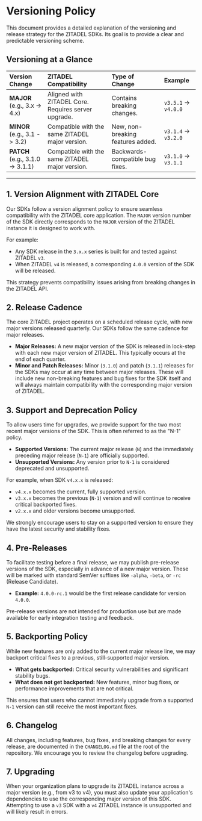 # Versioning Policy

This document provides a detailed explanation of the versioning and release strategy for the ZITADEL SDKs. Its goal is to provide a clear and predictable versioning scheme.

## Versioning at a Glance

| Version Change | ZITADEL Compatibility | Type of Change | Example |
| :--- | :--- | :--- | :--- |
| **MAJOR** (e.g., 3.x -> 4.x) | Aligned with ZITADEL Core. Requires server upgrade. | Contains breaking changes. | `v3.5.1` -> `v4.0.0` |
| **MINOR** (e.g., 3.1 -> 3.2) | Compatible with the same ZITADEL major version. | New, non-breaking features added. | `v3.1.4` -> `v3.2.0` |
| **PATCH** (e.g., 3.1.0 -> 3.1.1)| Compatible with the same ZITADEL major version. | Backwards-compatible bug fixes. | `v3.1.0` -> `v3.1.1` |

---

## 1. Version Alignment with ZITADEL Core

Our SDKs follow a version alignment policy to ensure seamless compatibility with the ZITADEL core application. The `MAJOR` version number of the SDK directly corresponds to the `MAJOR` version of the ZITADEL instance it is designed to work with.

For example:
- Any SDK release in the `3.x.x` series is built for and tested against ZITADEL `v3`.
- When ZITADEL `v4` is released, a corresponding `4.0.0` version of the SDK will be released.

This strategy prevents compatibility issues arising from breaking changes in the ZITADEL API.

## 2. Release Cadence

The core ZITADEL project operates on a scheduled release cycle, with new major versions released quarterly. Our SDKs follow the same cadence for major releases.

- **Major Releases:** A new major version of the SDK is released in lock-step with each new major version of ZITADEL. This typically occurs at the end of each quarter.
- **Minor and Patch Releases:** Minor (`3.1.0`) and patch (`3.1.1`) releases for the SDKs may occur at any time between major releases. These will include new non-breaking features and bug fixes for the SDK itself and will always maintain compatibility with the corresponding major version of ZITADEL.

## 3. Support and Deprecation Policy

To allow users time for upgrades, we provide support for the two most recent major versions of the SDK. This is often referred to as the "N-1" policy.

- **Supported Versions:** The current major release (`N`) and the immediately preceding major release (`N-1`) are officially supported.
- **Unsupported Versions:** Any version prior to `N-1` is considered deprecated and unsupported.

For example, when SDK `v4.x.x` is released:
- `v4.x.x` becomes the current, fully supported version.
- `v3.x.x` becomes the previous (`N-1`) version and will continue to receive critical backported fixes.
- `v2.x.x` and older versions become unsupported.

We strongly encourage users to stay on a supported version to ensure they have the latest security and stability fixes.

## 4. Pre-Releases

To facilitate testing before a final release, we may publish pre-release versions of the SDK, especially in advance of a new major version. These will be marked with standard SemVer suffixes like `-alpha`, `-beta`, or `-rc` (Release Candidate).

- **Example:** `4.0.0-rc.1` would be the first release candidate for version `4.0.0`.

Pre-release versions are not intended for production use but are made available for early integration testing and feedback.

## 5. Backporting Policy

While new features are only added to the current major release line, we may backport critical fixes to a previous, still-supported major version.

- **What gets backported:** Critical security vulnerabilities and significant stability bugs.
- **What does not get backported:** New features, minor bug fixes, or performance improvements that are not critical.

This ensures that users who cannot immediately upgrade from a supported `N-1` version can still receive the most important fixes.

## 6. Changelog

All changes, including features, bug fixes, and breaking changes for every release, are documented in the `CHANGELOG.md` file at the root of the repository. We encourage you to review the changelog before upgrading.

## 7. Upgrading

When your organization plans to upgrade its ZITADEL instance across a major version (e.g., from v3 to v4), you must also update your application's dependencies to use the corresponding major version of this SDK. Attempting to use a `v3` SDK with a `v4` ZITADEL instance is unsupported and will likely result in errors.
